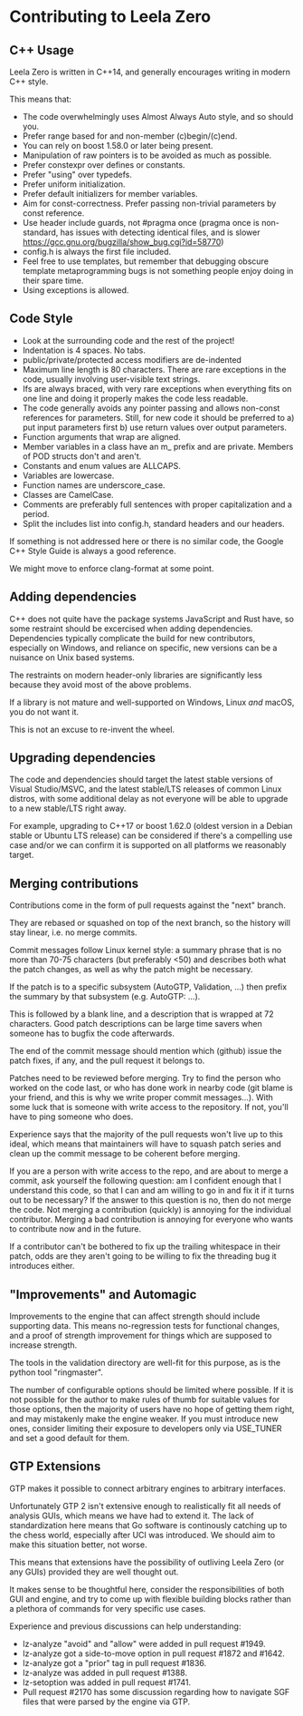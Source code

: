 # Contributing to Leela Zero

## C++ Usage

Leela Zero is written in C++14, and generally encourages writing in modern C++ style.

This means that:

* The code overwhelmingly uses Almost Always Auto style, and so should you.
* Prefer range based for and non-member (c)begin/(c)end.
* You can rely on boost 1.58.0 or later being present.
* Manipulation of raw pointers is to be avoided as much as possible.
* Prefer constexpr over defines or constants.
* Prefer "using" over typedefs.
* Prefer uniform initialization.
* Prefer default initializers for member variables.
* Aim for const-correctness. Prefer passing non-trivial parameters by const reference.
* Use header include guards, not #pragma once (pragma once is non-standard, has issues with detecting identical files, and is slower https://gcc.gnu.org/bugzilla/show_bug.cgi?id=58770)
* config.h is always the first file included.
* Feel free to use templates, but remember that debugging obscure template metaprogramming bugs is not something people enjoy doing in their spare time.
* Using exceptions is allowed.

## Code Style

* Look at the surrounding code and the rest of the project!
* Indentation is 4 spaces. No tabs.
* public/private/protected access modifiers are de-indented
* Maximum line length is 80 characters. There are rare exceptions in the code, usually involving user-visible text strings.
* Ifs are always braced, with very rare exceptions when everything fits on one line and doing it properly makes the code less readable.
* The code generally avoids any pointer passing and allows non-const references for parameters. Still, for new code it should be preferred to a) put input parameters first b) use return values over output parameters.
* Function arguments that wrap are aligned.
* Member variables in a class have an m_ prefix and are private. Members of POD structs don't and aren't.
* Constants and enum values are ALLCAPS.
* Variables are lowercase.
* Function names are underscore_case.
* Classes are CamelCase.
* Comments are preferably full sentences with proper capitalization and a period.
* Split the includes list into config.h, standard headers and our headers.

If something is not addressed here or there is no similar code, the Google C++ Style Guide is always a good reference.

We might move to enforce clang-format at some point.

## Adding dependencies

C++ does not quite have the package systems JavaScript and Rust have, so some restraint should be excercised when adding dependencies. Dependencies typically complicate the build for new contributors, especially on Windows, and reliance on specific, new versions can be a nuisance on Unix based systems.

The restraints on modern header-only libraries are significantly less because they avoid most of the above problems.

If a library is not mature and well-supported on Windows, Linux *and* macOS, you do not want it.

This is not an excuse to re-invent the wheel.

## Upgrading dependencies

The code and dependencies should target the latest stable versions of Visual Studio/MSVC, and the latest stable/LTS releases of common Linux distros, with some additional delay as not everyone will be able to upgrade to a new stable/LTS right away.

For example, upgrading to C++17 or boost 1.62.0 (oldest version in a Debian stable or Ubuntu LTS release) can be considered if there's a compelling use case and/or we can confirm it is supported on all platforms we reasonably target.

## Merging contributions

Contributions come in the form of pull requests against the "next" branch.

They are rebased or squashed on top of the next branch, so the history will stay linear, i.e. no merge commits.

Commit messages follow Linux kernel style: a summary phrase that is no more than 70-75 characters (but preferably <50) and describes both what the patch changes, as well as why the patch might be necessary.

If the patch is to a specific subsystem (AutoGTP, Validation, ...) then prefix the summary by that subsystem (e.g. AutoGTP: ...).

This is followed by a blank line, and a description that is wrapped at 72 characters. Good patch descriptions can be large time savers when someone has to bugfix the code afterwards.

The end of the commit message should mention which (github) issue the patch fixes, if any, and the pull request it belongs to.

Patches need to be reviewed before merging. Try to find the person who worked on the code last, or who has done work in nearby code (git blame is your friend, and this is why we write proper commit messages...). With some luck that is someone with write access to the repository. If not, you'll have to ping someone who does.

Experience says that the majority of the pull requests won't live up to this ideal, which means that maintainers will have to squash patch series and clean up the commit message to be coherent before merging.

If you are a person with write access to the repo, and are about to merge a commit, ask yourself the following question: am I confident enough that I understand this code, so that I can and am willing to go in and fix it if it turns out to be necessary? If the answer to this question is no, then do not merge the code. Not merging a contribution (quickly) is annoying for the individual contributor. Merging a bad contribution is annoying for everyone who wants to contribute now and in the future.

If a contributor can't be bothered to fix up the trailing whitespace in their patch, odds are they aren't going to be willing to fix the threading bug it introduces either.

## "Improvements" and Automagic

Improvements to the engine that can affect strength should include supporting data. This means no-regression tests for functional changes, and a proof of strength improvement for things which are supposed to increase strength.

The tools in the validation directory are well-fit for this purpose, as
is the python tool "ringmaster".

The number of configurable options should be limited where possible. If it is not possible for the author to make rules of thumb for suitable values for those options, then the majority of users have no hope of getting them right, and may mistakenly make the engine weaker. If you must introduce new ones, consider limiting their exposure to developers only via USE_TUNER and set a good default for them.

## GTP Extensions

GTP makes it possible to connect arbitrary engines to arbitrary interfaces.

Unfortunately GTP 2 isn't extensive enough to realistically fit all needs of analysis GUIs, which means we have had to extend it. The lack of standardization here means that Go software is continously catching up to the chess world, especially after UCI was introduced. We should aim to make this situation better, not worse.

This means that extensions have the possibility of outliving Leela Zero (or any GUIs) provided they are well thought out.

It makes sense to be thoughtful here, consider the responsibilities of both GUI and engine, and try to come up with flexible building blocks rather than a plethora of commands for very specific use cases.

Experience and previous discussions can help understanding:

* lz-analyze "avoid" and "allow" were added in pull request #1949.
* lz-analyze got a side-to-move option in pull request #1872 and #1642.
* lz-analyze got a "prior" tag in pull request #1836.
* lz-analyze was added in pull request #1388.
* lz-setoption was added in pull request #1741.
* Pull request #2170 has some discussion regarding how to navigate SGF
  files that were parsed by the engine via GTP.
